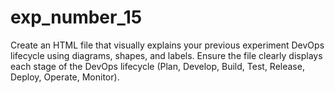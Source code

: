 # exp_number_15
Create an HTML file that visually explains your previous experiment DevOps lifecycle using diagrams, shapes, and labels. Ensure the file clearly displays each stage of the DevOps lifecycle (Plan, Develop, Build, Test, Release, Deploy, Operate, Monitor).
